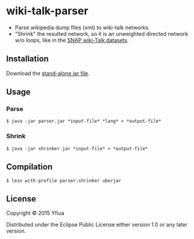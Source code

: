# wiki-talk-parser

* Parse wikipedia dump files (xml) to wiki-talk networks.
* "Shrink" the resulted network, so it is an unweighted directed network w/o loops, like in the [SNAP wiki-Talk datasets](https://snap.stanford.edu/data/wiki-Talk.html).

## Installation

Download the [stand-alone jar file](https://github.com/yfiua/wiki-talk-parser/releases).

## Usage
### Parse

    $ java -jar parser.jar *input-file* *lang* > *output-file*

### Shrink

    $ java -jar shrinker.jar *input-file* > *output-file*

## Compilation

    $ lein with-profile parser:shrinker uberjar

## License

Copyright © 2015 Yfiua

Distributed under the Eclipse Public License either version 1.0 or any later version.
